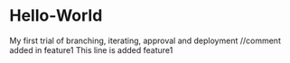 # Hello-World
My first trial of branching, iterating, approval and deployment //comment added in feature1
This line is added feature1
